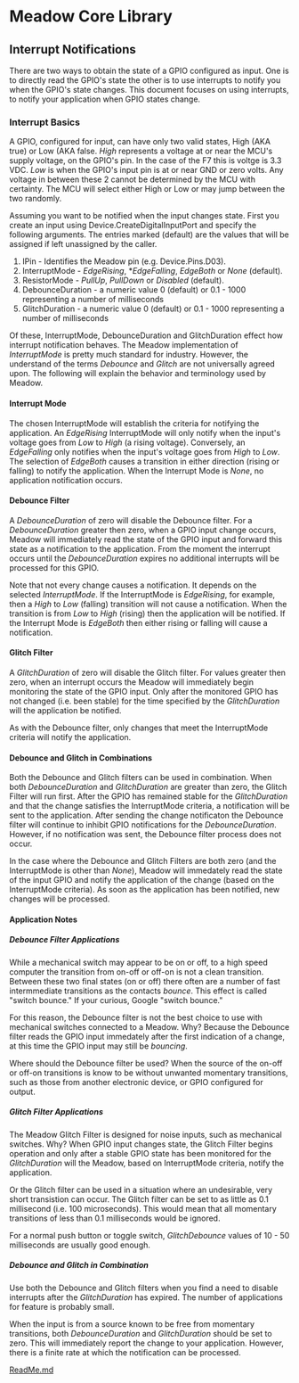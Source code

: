 # Meadow Core Library

## Interrupt Notifications

There are two ways to obtain the state of a GPIO configured as input. One is to directly read the GPIO's state the other is to use interrupts to notify you when the GPIO's state changes. This document focuses on using interrupts, to notify your application when GPIO states change.

### Interrupt Basics

A GPIO, configured for input, can have only two valid states, High (AKA true) or Low (AKA false. *High* represents a voltage at or near the MCU's supply voltage, on the GPIO's pin. In the case of the F7 this is voltge is 3.3 VDC. *Low* is when the GPIO's input pin is at or near GND or zero volts. Any voltage in between these 2 cannot be determined by the MCU with certainty. The MCU will select either High or Low or may jump between the two randomly.

Assuming you want to be notified when the input changes state. First you create an input using Device.CreateDigitalInputPort and specify the following arguments. The entries marked (default) are the values that will be assigned if left unassigned by the caller.

1. IPin - Identifies the Meadow pin (e.g. Device.Pins.D03).
2. InterruptMode - *EdgeRising*, **EdgeFalling*, *EdgeBoth* or *None* (default).
3. ResistorMode - *PullUp*, *PullDown* or *Disabled* (default).
4. DebounceDuration - a numeric value 0 (default) or 0.1 - 1000 representing a number of milliseconds
5. GlitchDuration - a numeric value 0 (default) or 0.1 - 1000 representing a number of milliseconds

Of these, InterruptMode, DebounceDuration and GlitchDuration effect how interrupt notification behaves.
The Meadow implementation of *InterruptMode* is pretty much standard for industry. However, the understand of the terms *Debounce* and *Glitch* are not universally agreed upon. The following will explain the behavior and terminology used by Meadow.

#### Interrupt Mode

The chosen InterruptMode will establish the criteria for notifying the application. An *EdgeRising* InterruptMode will only notify when the input's voltage goes from *Low* to *High* (a rising voltage). Conversely, an *EdgeFalling* only notifies when the input's voltage goes from *High* to *Low*. The selection of *EdgeBoth* causes a transition in either direction (rising or falling) to notify the application. When the Interrupt Mode is *None*, no application notification occurs.

#### Debounce Filter

A *DebounceDuration* of zero will disable the Debounce filter. For a *DebounceDuration* greater then zero, when a GPIO input change occurs, Meadow will immediately read the state of the GPIO input and forward this state as a notification to the application. From the moment the interrupt occurs until the *DebounceDuration* expires no additional interrupts will be processed for this GPIO.

Note that not every change causes a notification. It depends on the selected *InterruptMode*. If the InterruptMode is *EdgeRising*, for example, then a *High* to *Low* (falling) transition will not cause a notification. When the transition is from *Low* to *High* (rising) then the application will be notified. If the Interrupt Mode is *EdgeBoth* then either rising or falling will cause a notification.

#### Glitch Filter

A *GlitchDuration* of zero will disable the Glitch filter. For values greater then zero, when an interrupt occurs the Meadow will immediately begin monitoring the state of the GPIO input. Only after the monitored GPIO has not changed (i.e. been stable) for the time specified by the *GlitchDuration* will the application be notified.

As with the Debounce filter, only changes that meet the InterruptMode criteria will notify the application.

#### Debounce and Glitch in Combinations

Both the Debounce and Glitch filters can be used in combination. When both *DebounceDuration* and *GlitchDuration* are greater than zero, the Glitch Filter will run first. After the GPIO has remained stable for the *GlitchDuration* and that the change satisfies the InterruptMode criteria, a notification will be sent to the application. After sending the change notificaton the Debounce filter will continue to inhibit GPIO notifications for the *DebounceDuration*. However, if no notification was sent, the Debounce filter process does not occur.

In the case where the Debounce and Glitch Filters are both zero (and the InterruptMode is other than *None*), Meadow will immedately read the state of the input GPIO and notify the application of the change (based on the InterruptMode criteria). As soon as the application has been notified, new changes will be processed.

#### Application Notes

##### Debounce Filter Applications

While a mechanical switch may appear to be on or off, to a high speed computer the transition from on-off or off-on is not a clean transition. Between these two final states (on or off) there often are a number of fast intermmediate transitions as the contacts *bounce*. This effect is called "switch bounce." If your curious, Google "switch bounce."

For this reason, the Debounce filter is not the best choice to use with mechanical switches connected to a Meadow. Why? Because the Debounce filter reads the GPIO input immedately after the first indication of a change, at this time the GPIO input may still be *bouncing*.

Where should the Debounce filter be used? When the source of the on-off or off-on transitions is know to be without unwanted momentary transitions, such as those from another electronic device, or GPIO configured for output.

##### Glitch Filter Applications

The Meadow Glitch Filter is designed for noise inputs, such as mechanical switches. Why? When GPIO input changes state, the Glitch Filter begins operation and only after a stable GPIO state has been monitored for the *GlitchDuration* will the Meadow, based on InterruptMode criteria, notify the application.

Or the Glitch filter can be used in a situation where an undesirable, very short transistion can occur. The Glitch filter can be set to as little as 0.1 millisecond (i.e. 100 microseconds). This would mean that all momentary transitions of less than 0.1 milliseconds would be ignored.

For a normal push button or toggle switch, *GlitchDebounce* values of 10 - 50 milliseconds are usually good enough.

##### Debounce and Glitch in Combination

Use both the Debounce and Glitch filters when you find a need to disable interrupts after the *GlitchDuration* has expired. The number of applications for feature is probably small.

When the input is from a source known to be free from momentary transitions, both *DebounceDuration* and *GlitchDuration* should be set to zero. This will immediately report the change to your application. However, there is a finite rate at which the notification can be processed. 

[ReadMe.md](https://github.com/WildernessLabs/Meadow.Core/blob/multi-interrupts/Readme.md)
